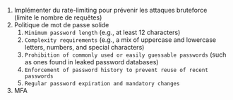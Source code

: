 
1. Implémenter du rate-limiting pour prévenir les attaques bruteforce (limite le nombre de requêtes)
2. Politique de mot de passe solide
	1. `Minimum password length` (e.g., at least 12 characters)
	2. `Complexity requirements` (e.g., a mix of uppercase and lowercase letters, numbers, and special characters)
	3. `Prohibition of commonly used or easily guessable passwords` (such as ones found in leaked password databases)
	4. `Enforcement of password history to prevent reuse of recent passwords`
	5. `Regular password expiration and mandatory changes`
3. MFA
